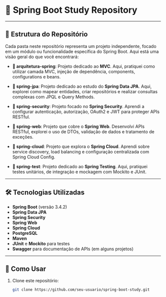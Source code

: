 # 🚀 Spring Boot Study Repository



---

## 📂 Estrutura do Repositório

Cada pasta neste repositório representa um projeto independente, focado em um módulo ou funcionalidade específica do Spring Boot. Aqui está uma visão geral do que você encontrará:

- **📁 arquitetura-spring**: Projeto dedicado ao **MVC**. Aqui, pratiquei como utilizar camada MVC, injeção de dependência, components, configurations e beans.
  
- **📁 spring-jpa**: Projeto dedicado ao estudo do **Spring Data JPA**. Aqui, explorei como mapear entidades, criar repositórios e realizar consultas complexas com JPQL e Query Methods.
  
- **📁 spring-security**: Projeto focado no **Spring Security**. Aprendi a configurar autenticação, autorização, OAuth2 e JWT para proteger APIs RESTful.

- **📁 spring-web**: Projeto que cobre o **Spring Web**. Desenvolvi APIs RESTful, explorei o uso de DTOs, validação de dados e tratamento de exceções.

- **📁 spring-cloud**: Projeto que explora o **Spring Cloud**. Aprendi sobre service discovery, load balancing e configuração centralizada com Spring Cloud Config.

- **📁 spring-test**: Projeto dedicado ao **Spring Testing**. Aqui, pratiquei testes unitários, de integração e mockagem com Mockito e JUnit.

---

## 🛠️ Tecnologias Utilizadas

- **Spring Boot** (versão 3.4.2)
- **Spring Data JPA**
- **Spring Security**
- **Spring Web**
- **Spring Cloud**
- **PostgreSQL**
- **Maven**
- **JUnit** e **Mockito** para testes
- **Swagger** para documentação de APIs (em alguns projetos)

---

## 🚀 Como Usar

1. Clone este repositório:
   ```bash
   git clone https://github.com/seu-usuario/spring-boot-study.git
